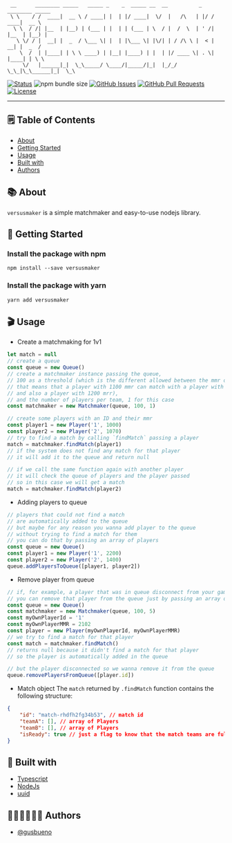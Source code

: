 ```text
 __      ________ _____   _____ _    _  _____ __  __          _  ________ _____
 \ \    / /  ____|  __ \ / ____| |  | |/ ____|  \/  |   /\   | |/ /  ____|  __ \
  \ \  / /| |__  | |__) | (___ | |  | | (___ | \  / |  /  \  | ' /| |__  | |__) |
   \ \/ / |  __| |  _  / \___ \| |  | |\___ \| |\/| | / /\ \ |  < |  __| |  _  /
    \  /  | |____| | \ \ ____) | |__| |____) | |  | |/ ____ \| . \| |____| | \ \
     \/   |______|_|  \_\_____/ \____/|_____/|_|  |_/_/    \_\_|\_\______|_|  \_\

```

<div>

[![Status](https://img.shields.io/badge/status-active-success.svg)]()
![npm bundle size](https://img.shields.io/bundlephobia/minzip/versusmaker)
[![GitHub Issues](https://img.shields.io/github/issues/gusbueno/versusmaker.svg)](https://github.com/gusbueno/versusmaker/issues)
[![GitHub Pull Requests](https://img.shields.io/github/issues-pr/gusbueno/versusmaker.svg)](https://github.com/gusbueno/versusmaker/pulls)
[![License](https://img.shields.io/badge/license-MIT-blue.svg)](/LICENSE)

</div>

---

## 🗒️ Table of Contents

-   [About](#about)
-   [Getting Started](#getting_started)
-   [Usage](#usage)
-   [Built with](#built_with)
-   [Authors](#authors)

## 📚 About <a name="about"></a>

`versusmaker` is a simple matchmaker and easy-to-use nodejs library.

## 🚀 Getting Started <a name="getting_started"></a>

### Install the package with npm

```shell
npm install --save versusmaker
```

### Install the package with yarn

```shell
yarn add versusmaker
```

## 🎬 Usage <a name="usage"></a>

-   Create a matchmaking for 1v1

```typescript
let match = null
// create a queue
const queue = new Queue()
// create a matchmaker instance passing the queue,
// 100 as a threshold (which is the different allowed between the mmr of the players
// that means that a player with 1100 mmr can match with a player with 1000 mmr
// and also a player with 1200 mrr),
// and the number of players per team, 1 for this case
const matchmaker = new Matchmaker(queue, 100, 1)

// create some players with an ID and their mmr
const player1 = new Player('1', 1000)
const player2 = new Player('2', 1070)
// try to find a match by calling `findMatch` passing a player
match = matchmaker.findMatch(player1)
// if the system does not find any match for that player
// it will add it to the queue and return null

// if we call the same function again with another player
// it will check the queue of players and the player passed
// so in this case we will get a match
match = matchmaker.findMatch(player2)
```

-   Adding players to queue

```typescript
// players that could not find a match
// are automatically added to the queue
// but maybe for any reason you wanna add player to the queue
// without trying to find a match for them
// you can do that by passing an array of players
const queue = new Queue()
const player1 = new Player('1', 2200)
const player2 = new Player('2', 1400)
queue.addPlayersToQueue([player1, player2])
```

-   Remove player from queue

```typescript
// if, for example, a player that was in queue disconnect from your game
// you can remove that player from the queue just by passing an array of player ids
const queue = new Queue()
const matchmaker = new Matchmaker(queue, 100, 5)
const myOwnPlayerId = '1'
const myOwnPlayerMMR = 2102
const player = new Player(myOwnPlayerId, myOwnPlayerMMR)
// we try to find a match for that player
const match = matchmaker.findMatch()
// returns null because it didn't find a match for that player
// so the player is automatically added in the queue

// but the player disconnected so we wanna remove it from the queue
queue.removePlayersFromQueue([player.id])
```

-   Match object
    The `match` returned by `.findMatch` function contains the following structure:

```json
{
	"id": "match-rhdfh2fg34b53", // match id
	"teamA": [], // array of Players
	"teamB": [], // array of Players
	"isReady": true // just a flag to know that the match teams are full filled
}
```

## 🚧 Built with <a name="built_with"></a>

-   [Typescript](https://www.typescriptlang.org/)
-   [NodeJs](https://nodejs.org/en/)
-   [uuid](https://github.com/uuidjs/uuid)

## 🧑🏻‍💻👩🏻‍💻 Authors <a name="authors"></a>

-   [@gusbueno](https://github.com/gusbueno)
